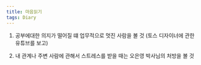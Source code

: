 ```yaml
---
title: 마음읽기
tags: Diary
---
```


1. 공부에대한 의지가 떨어질 떄 업무적으로 멋진 사람을 볼 것 (토스 디자이너에 관한 유튜브를 보고)

2. 내 관계나 주변 사람에 관해서 스트레스를 받을 때는 오은영 박사님의 처방을 볼 것